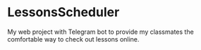 # LessonsScheduler
My web project with Telegram bot to provide my classmates the comfortable way to check out lessons online.
